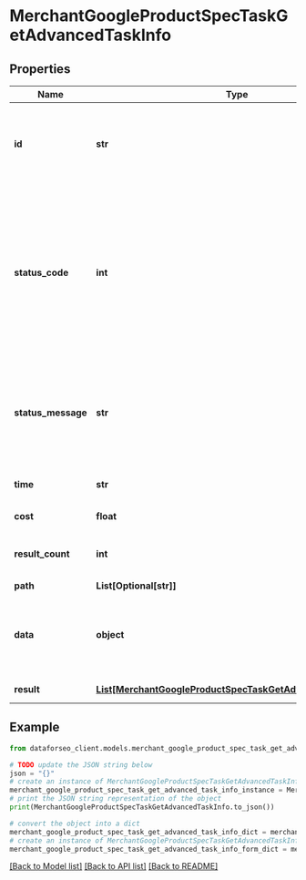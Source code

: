 # MerchantGoogleProductSpecTaskGetAdvancedTaskInfo


## Properties

Name | Type | Description | Notes
------------ | ------------- | ------------- | -------------
**id** | **str** | task identifier unique task identifier in our system in the UUID format | [optional] 
**status_code** | **int** | status code of the task generated by DataForSEO, can be within the following range: 10000-60000 you can find the full list of the response codes here | [optional] 
**status_message** | **str** | informational message of the task you can find the full list of general informational messages here | [optional] 
**time** | **str** | execution time, seconds | [optional] 
**cost** | **float** | total tasks cost, USD | [optional] 
**result_count** | **int** | number of elements in the result array | [optional] 
**path** | **List[Optional[str]]** | URL path | [optional] 
**data** | **object** | contains the same parameters that you specified in the POST request | [optional] 
**result** | [**List[MerchantGoogleProductSpecTaskGetAdvancedResultInfo]**](MerchantGoogleProductSpecTaskGetAdvancedResultInfo.md) | array of results | [optional] 

## Example

```python
from dataforseo_client.models.merchant_google_product_spec_task_get_advanced_task_info import MerchantGoogleProductSpecTaskGetAdvancedTaskInfo

# TODO update the JSON string below
json = "{}"
# create an instance of MerchantGoogleProductSpecTaskGetAdvancedTaskInfo from a JSON string
merchant_google_product_spec_task_get_advanced_task_info_instance = MerchantGoogleProductSpecTaskGetAdvancedTaskInfo.from_json(json)
# print the JSON string representation of the object
print(MerchantGoogleProductSpecTaskGetAdvancedTaskInfo.to_json())

# convert the object into a dict
merchant_google_product_spec_task_get_advanced_task_info_dict = merchant_google_product_spec_task_get_advanced_task_info_instance.to_dict()
# create an instance of MerchantGoogleProductSpecTaskGetAdvancedTaskInfo from a dict
merchant_google_product_spec_task_get_advanced_task_info_form_dict = merchant_google_product_spec_task_get_advanced_task_info.from_dict(merchant_google_product_spec_task_get_advanced_task_info_dict)
```
[[Back to Model list]](../README.md#documentation-for-models) [[Back to API list]](../README.md#documentation-for-api-endpoints) [[Back to README]](../README.md)


